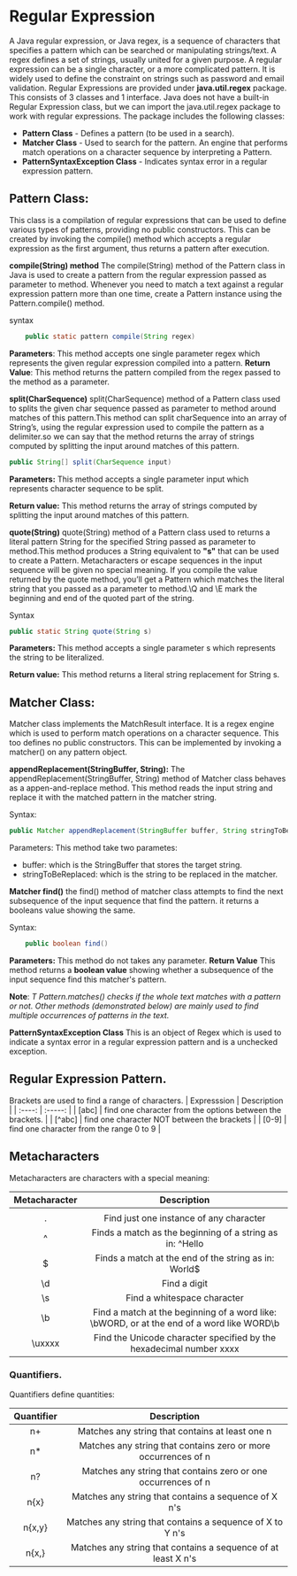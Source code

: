 # Regular Expression

A Java regular expression, or Java regex, is a sequence of characters that specifies a pattern which can be searched or manipulating strings/text. A regex defines a set of strings, usually united for a given purpose.
A regular expression can be a single character, or a more complicated pattern.
It is widely used to define the constraint on strings such as password and email validation. Regular Expressions are provided under __java.util.regex__ package. This consists of 3 classes and 1 interface.
Java does not have a built-in Regular Expression class, but we can import the java.util.regex package to work with regular expressions. The package includes the following classes:

- __Pattern Class__ - Defines a pattern (to be used in a search).
- __Matcher Class__ - Used to search for the pattern. An engine that performs match operations on a character sequence by interpreting a Pattern.
- __PatternSyntaxException Class__ - Indicates syntax error in a regular expression pattern.

## Pattern Class:
This class is a compilation of regular expressions that can be used to define various types of patterns, providing no public constructors. This can be created by invoking the compile() method which accepts a regular expression as the first argument, thus returns a pattern after execution.

**compile(String) method**
The compile(String) method of the Pattern class in Java is used to create a pattern from the regular expression passed as parameter to method. Whenever you need to match a text against a regular expression pattern more than one time, create a Pattern instance using the Pattern.compile() method.

syntax
``` java
    public static pattern compile(String regex)
```

**Parameters**: This method accepts one single parameter regex which represents the given regular expression compiled into a pattern.
**Return Value**: This method returns the pattern compiled from the regex passed to the method as a parameter.

**split(CharSequence)**
split(CharSequence) method of a Pattern class used to splits the given char sequence passed as parameter to method around matches of this pattern.This method can split charSequence into an array of String’s, using the regular expression used to compile the pattern as a delimiter.so we can say that the method returns the array of strings computed by splitting the input around matches of this pattern.

```java
public String[] split(CharSequence input)
```
__Parameters:__ This method accepts a single parameter input which represents character sequence to be split.

__Return value:__ This method returns the array of strings computed by splitting the input around matches of this pattern.

__quote(String)__
quote(String) method of a Pattern class used to returns a literal pattern String for the specified String passed as parameter to method.This method produces a String equivalent to **"s"** that can be used to create a Pattern. Metacharacters or escape sequences in the input sequence will be given no special meaning. If you compile the value returned by the quote method, you’ll get a Pattern which matches the literal string that you passed as a parameter to method.\Q and \E mark the beginning and end of the quoted part of the string.

Syntax
```java
public static String quote(String s)
```

**Parameters:** This method accepts a single parameter s which represents the string to be literalized.

**Return value:** This method returns a literal string replacement for String s.

## Matcher Class:
Matcher class implements the MatchResult interface. It is a regex engine which is used to perform match operations on a character sequence. This too defines no public constructors. This can be implemented by invoking a matcher() on any pattern object.

**appendReplacement(StringBuffer, String):**
The appendReplacement(StringBuffer, String) method of Matcher class behaves as a appen-and-replace method. This method reads the input string and replace it with the matched pattern in the matcher string.

Syntax:
```java 
public Matcher appendReplacement(StringBuffer buffer, String stringToBeReplaced)
```
Parameters: This method take two parametes:
- buffer: which is the StringBuffer that stores the target string.
- stringToBeReplaced: which is the string to be replaced in the matcher.

**Matcher find()**
the find() method of matcher class attempts to find the next subsequence of the input sequence that find the pattern. it returns a booleans value showing the same.

Syntax:
```java
    public boolean find()
```
**Parameters:** This method do not takes any parameter.
**Return Value** This method returns a **boolean value** showing whether a subsequence of the input sequence find this matcher's pattern.

**Note**: _T Pattern.matches() checks if the whole text matches with a pattern or not. Other methods (demonstrated below) are mainly used to find multiple occurrences of patterns in the text._

**PatternSyntaxException Class**
This is an object of Regex which is used to indicate a syntax error in a regular expression pattern and is a unchecked exception. 


## Regular Expression Pattern.
Brackets are used to find a range of characters.
|  Expresssion   |     Description                                                          |
|    :----:      | :-----:                                                                  |
|  [abc]         | find one character from the options between the brackets.                |
|  [^abc]        | find one character NOT between the brackets                              |
|  [0-9]         | find one character from the range 0 to 9                                 |


## Metacharacters
Metacharacters are characters with a special meaning:

| Metacharacter |	Description                                                                              |
|  :----:       |   :------:                                                                                 |
|       |	    |  Find a match for any one of the patterns separated by | as in: cat|dog|fish               |
|       .       |  Find just one instance of any character                                                   |
|       ^       |  Finds a match as the beginning of a string as in: ^Hello                                  |       
|       $       |  Finds a match at the end of the string as in: World$                                      |
|      \d 	    |  Find a digit                                                                              |
|      \s	    |  Find a whitespace character                                                               |
|      \b	    | Find a match at the beginning of a word like: \bWORD, or at the end of a word like WORD\b  |
|    \uxxxx	    | Find the Unicode character specified by the hexadecimal number xxxx                        |

### Quantifiers.
Quantifiers define quantities:

|   Quantifier  |    Description                                                          |
|  :----:       |      :-----:                                                            |  
|     n+	    |  Matches any string that contains at least one n                        |
|     n*	    |  Matches any string that contains zero or more occurrences of n         |
|     n?	    |  Matches any string that contains zero or one occurrences of n          |
|     n{x}	    |  Matches any string that contains a sequence of X n's                   |
|     n{x,y}	|  Matches any string that contains a sequence of X to Y n's              |
|     n{x,}	    |  Matches any string that contains a sequence of at least X n's          |